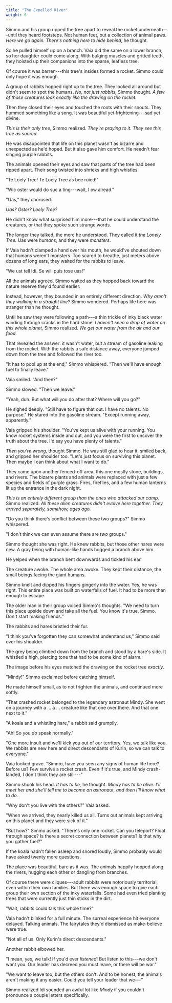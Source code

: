 ```yaml
---
title: "The Expelled River"
weight: 6
---
```


Simmo and his group ripped the tree apart to reveal the rocket underneath---until they heard footsteps. Not human feet, but a collection of animal paws. _Here we go again. There's nothing here to hide behind,_ he thought.

So he pulled himself up on a branch. Vaia did the same on a lower branch, so her daughter could come along. With bulging muscles and gritted teeth, they hoisted up their companions into the sparse, leafless tree. 

Of course it was barren---this tree's insides formed a rocket. Simmo could only hope it was enough.

A group of rabbits hopped right up to the tree. They looked all around but didn't seem to spot the humans. _No, not just rabbits,_ Simmo thought. _A few of those creatures look exactly like the drawing on the rocket._

Then they closed their eyes and touched the roots with their snouts. They hummed something like a song. It was beautiful yet frightening---sad yet divine.

_This is their only tree,_ Simmo realized. _They're praying to it. They see this tree as sacred._

He was disappointed that life on this planet wasn't as bizarre and unexpected as he'd hoped. But it also gave him comfort. He needn't fear singing purple rabbits.

The animals opened their eyes and saw that parts of the tree had been ripped apart. Their song twisted into shrieks and high whistles.

"Te Loely Tree! Te Loely Tree as bee ruied!"

"Wic oster would do suc a ting---wait, I ow alread."

"Uas," they chorused.

_Uas? Oster? Loely Tree?_ 

He didn't know what surprised him more---that he could understand the creatures, or that they spoke such strange words. 

The longer they talked, the more he understood. They called it _the Lonely Tree._ Uas were _humans_, and they were _monsters_.

If Vaia hadn't clamped a hand over his mouth, he would've shouted down that humans weren't monsters. Too scared to breathe, just meters above dozens of long ears, they waited for the rabbits to leave.

"We ust tell Idi. Se will puis tose uas!" 

All the animals agreed. Simmo waited as they hopped back toward the nature reserve they'd found earlier.

Instead, however, they bounded in an entirely different direction. _Why aren't they walking in a straight line?_ Simmo wondered. Perhaps life here was stranger than he thought.

Until he saw they were following a path---a thin trickle of inky black water winding through cracks in the hard stone. _I haven't seen a drop of water on this whole planet,_ Simmo realized. _We get our water from the air and our food._

That revealed the answer: it wasn't water, but a stream of gasoline leaking from the rocket. With the rabbits a safe distance away, everyone jumped down from the tree and followed the river too.

"It has to pool up at the end," Simmo whispered. "Then we'll have enough fuel to finally leave."

Vaia smiled. "And then?"

Simmo slowed. "Then we leave."

"Yeah, duh. But what will you do after that? Where will you go?"

He sighed deeply. "Still have to figure that out. I have no talents. No purpose." He stared into the gasoline stream. "Except running away, apparently."

Vaia gripped his shoulder. "You've kept us alive with your running. You know rocket systems inside and out, and you were the first to uncover the truth about the tree. I'd say you have plenty of talents."

_Then you're wrong,_ thought Simmo. He was still glad to hear it, smiled back, and gripped her shoulder too. "Let's just focus on surviving this planet. Then maybe I can think about what I want to do."

They came upon another fenced-off area, this one mostly stone, buildings, and rivers. The bizarre plants and animals were replaced with just a few species and fields of purple grass. Fires, fireflies, and a few human lanterns lit up the entrance in the dark night.

_This is an entirely different group than the ones who attacked our camp,_ Simmo realized. _All these alien creatures didn't evolve here together. They arrived separately, somehow, ages ago._

"Do you think there's conflict between these two groups?" Simmo whispered.

"I don't think we can even assume there are _two_ groups."

Simmo thought she was right. He knew rabbits, but those other hares were new. A gray being with human-like hands hugged a branch above him.

He yelped when the branch bent downwards and tickled his ear.

The creature awoke. The whole area awoke. They kept their distance, the small beings facing the giant humans.

Simmo knelt and dipped his fingers gingerly into the water. Yes, he was right. This entire place was built on waterfalls of fuel. It had to be more than enough to escape. 

The older man in their group voiced Simmo's thoughts. "We need to turn this place upside down and take all the fuel. You know it's true, Simmo. Don't start making friends."

The rabbits and hares bristled their fur.

"I think you've forgotten they can somewhat understand us," Simmo said over his shoulder.

The grey being climbed down from the branch and stood by a hare's side. It whistled a high, piercing tone that had to be some kind of alarm.

The image before his eyes matched the drawing on the rocket tree _exactly_.

"Mindy!" Simmo exclaimed before catching himself. 

He made himself small, as to not frighten the animals, and continued more softly. 

"That crashed rocket belonged to the legendary astronaut Mindy. She went on a journey with a ... a ... creature like that one over there. And that one next to it."

"A koala and a whistling hare," a rabbit said grumpily.

"Ah! So you _do_ speak normally."

"One more insult and we'll kick you out of our territory. Yes, we talk like you. We rabbits are new here and direct descendants of Kurin, so we can talk to everyone."

Vaia looked grave. "Simmo, have you seen any signs of human life here? Before us? Few survive a rocket crash. Even if it's true, and Mindy crash-landed, I don't think they are still---"

Simmo shook his head. _It has to be,_ he thought. _Mindy has to be alive. I'll meet her and she'll tell me to become an astronaut, and then I'll know what to do._

"Why don't you live with the others?" Vaia asked.

"When we arrived, they nearly killed us all. Turns out animals kept arriving on this planet and they were sick of it."

"But how?" Simmo asked. "There's only one rocket. Can you teleport? Float through space? Is there a secret connection between planets? Is that why you gather fuel?"

If the koala hadn't fallen asleep and snored loudly, Simmo probably would have asked twenty more questions.

The place was beautiful, bare as it was. The animals happily hopped along the rivers, hugging each other or dangling from branches. 

Of course there were cliques---adult rabbits were notoriously territorial, even within their own families. But there was enough space to give each group their own section of the inky waterfalls. Some had even tried planting trees that were currently just thin sticks in the dirt.

"Wait, rabbits could talk this whole time?" 

Vaia hadn't blinked for a full minute. The surreal experience hit everyone delayed. Talking animals. The fairytales they'd dismissed as make-believe were true.

"Not all of us. Only Kurin's direct descendants." 

Another rabbit elbowed her.

"I mean, yes, we talk! If you'd ever _listened_! But listen to this---we don't want you. Our leader has decreed you must leave, or there will be war."

"We want to leave too, but the others don't. And to be honest, the animals aren't making it any easier. Could you tell your leader that we---"

Simmo realized Idi sounded an awful lot like _Mindy_ if you couldn't pronounce a couple letters specifically.
